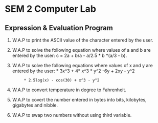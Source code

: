 # SEM 2 Computer Lab

## Expression & Evaluation Program

1. W.A.P to print the ASCII value of the character entered by the user.

2. W.A.P to solve the following equation where values of a and b are entered by the user:
			c = 2a + b/a - a/2.5 * b *(a/3 - b).

3. W.A.P to solve the following equations where values of x and y are entered by the user:
			* 3x^3 + 4* x^3 * y^2 -6y + 2xy - y^2
			
			* 2.5log(x) - cos(30) + x^3 - y^2
			
4. W.A.P to convert temperature in degree to Fahrenheit.

5. W.A.P to covert the number entered in bytes into bits, kilobytes, gigabytes and nibble.

6. W.A.P to swap two numbers without using third variable.			